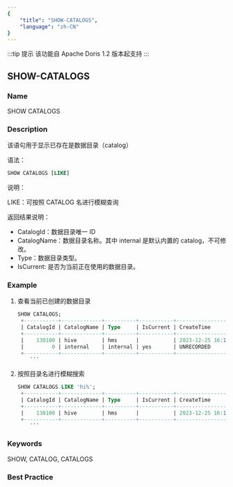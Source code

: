 ```yaml
---
{
    "title": "SHOW-CATALOGS",
    "language": "zh-CN"
}
---
```


<!--
Licensed to the Apache Software Foundation (ASF) under one
or more contributor license agreements.  See the NOTICE file
distributed with this work for additional information
regarding copyright ownership.  The ASF licenses this file
to you under the Apache License, Version 2.0 (the
"License"); you may not use this file except in compliance
with the License.  You may obtain a copy of the License at

  http://www.apache.org/licenses/LICENSE-2.0

Unless required by applicable law or agreed to in writing,
software distributed under the License is distributed on an
"AS IS" BASIS, WITHOUT WARRANTIES OR CONDITIONS OF ANY
KIND, either express or implied.  See the License for the
specific language governing permissions and limitations
under the License.
-->

:::tip 提示
该功能自 Apache Doris  1.2 版本起支持
:::

## SHOW-CATALOGS

### Name


SHOW CATALOGS



### Description

该语句用于显示已存在是数据目录（catalog）

语法：

```sql
SHOW CATALOGS [LIKE]
```

说明：

LIKE：可按照 CATALOG 名进行模糊查询

返回结果说明：

* CatalogId：数据目录唯一 ID
* CatalogName：数据目录名称。其中 internal 是默认内置的 catalog，不可修改。
* Type：数据目录类型。
* IsCurrent: 是否为当前正在使用的数据目录。

### Example

1. 查看当前已创建的数据目录

   ```sql
   SHOW CATALOGS;
    +-----------+-------------+----------+-----------+-------------------------+---------------------+------------------------+
    | CatalogId | CatalogName | Type     | IsCurrent | CreateTime              | LastUpdateTime      | Comment                |
    +-----------+-------------+----------+-----------+-------------------------+---------------------+------------------------+
    |    130100 | hive        | hms      |           | 2023-12-25 16:11:41.687 | 2023-12-25 20:43:18 | NULL                   |
    |         0 | internal    | internal | yes       | UNRECORDED              | NULL                | Doris internal catalog |
    +-----------+-------------+----------+-----------+-------------------------+---------------------+------------------------+
       ```
   
2. 按照目录名进行模糊搜索

   ```sql
   SHOW CATALOGS LIKE 'hi%';
    +-----------+-------------+----------+-----------+-------------------------+---------------------+------------------------+
    | CatalogId | CatalogName | Type     | IsCurrent | CreateTime              | LastUpdateTime      | Comment                |
    +-----------+-------------+----------+-----------+-------------------------+---------------------+------------------------+
    |    130100 | hive        | hms      |           | 2023-12-25 16:11:41.687 | 2023-12-25 20:43:18 | NULL                   |
    +-----------+-------------+----------+-----------+-------------------------+---------------------+------------------------+
       ```

### Keywords

SHOW, CATALOG, CATALOGS

### Best Practice

